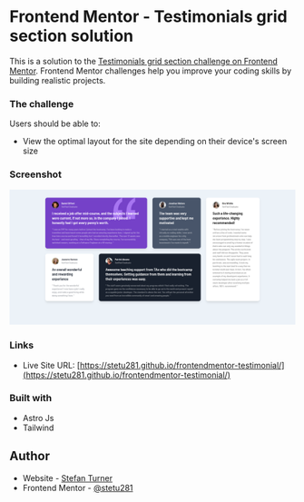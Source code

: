 # Frontend Mentor - Testimonials grid section solution

This is a solution to the [Testimonials grid section challenge on Frontend Mentor](https://www.frontendmentor.io/challenges/testimonials-grid-section-Nnw6J7Un7). Frontend Mentor challenges help you improve your coding skills by building realistic projects. 

### The challenge

Users should be able to:

- View the optimal layout for the site depending on their device's screen size

### Screenshot

![Screenshot](./screenshot.png)

### Links

- Live Site URL: [https://stetu281.github.io/frontendmentor-testimonial/](https://stetu281.github.io/frontendmentor-testimonial/)

### Built with

- Astro Js
- Tailwind

## Author

- Website - [Stefan Turner](https://www.stefanturner.ch)
- Frontend Mentor - [@stetu281](https://www.frontendmentor.io/profile/stetu281)